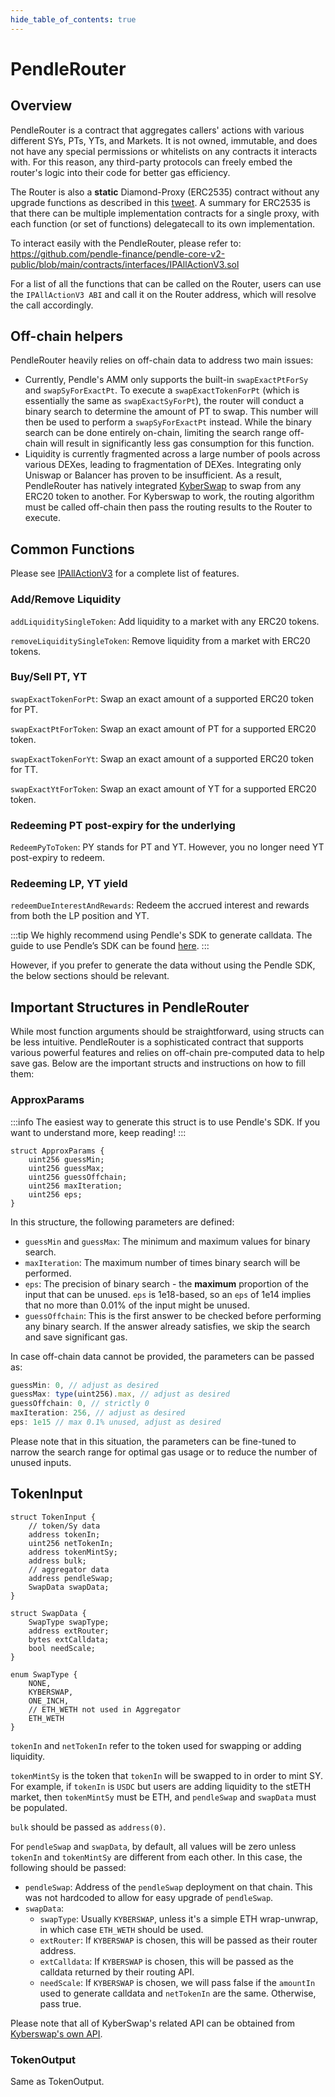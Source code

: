 ```yaml
---
hide_table_of_contents: true
---
```


# PendleRouter

## Overview

PendleRouter is a contract that aggregates callers' actions with various different SYs, PTs, YTs, and Markets. It is not owned, immutable, and does not have any special permissions or whitelists on any contracts it interacts with. For this reason, any third-party protocols can freely embed the router's logic into their code for better gas efficiency.

The Router is also a **static** Diamond-Proxy (ERC2535) contract without any upgrade functions as described in this [tweet](https://twitter.com/mudgen/status/1630229952523272195/). A summary for ERC2535 is that there can be multiple implementation contracts for a single proxy, with each function (or set of functions) delegatecall to its own implementation.

To interact easily with the PendleRouter, please refer to: https://github.com/pendle-finance/pendle-core-v2-public/blob/main/contracts/interfaces/IPAllActionV3.sol

For a list of all the functions that can be called on the Router, users can use the `IPAllActionV3 ABI` and call it on the Router address, which will resolve the call accordingly.

## Off-chain helpers

PendleRouter heavily relies on off-chain data to address two main issues:

- Currently, Pendle's AMM only supports the built-in `swapExactPtForSy` and `swapSyForExactPt`. To execute a `swapExactTokenForPt` (which is essentially the same as `swapExactSyForPt`), the router will conduct a binary search to determine the amount of PT to swap. This number will then be used to perform a `swapSyForExactPt` instead. While the binary search can be done entirely on-chain, limiting the search range off-chain will result in significantly less gas consumption for this function.
- Liquidity is currently fragmented across a large number of pools across various DEXes, leading to fragmentation of DEXes. Integrating only Uniswap or Balancer has proven to be insufficient. As a result, PendleRouter has natively integrated [KyberSwap](https://kyberswap.com/) to swap from any ERC20 token to another. For Kyberswap to work, the routing algorithm must be called off-chain then pass the routing results to the Router to execute.

## Common Functions

Please see [IPAllActionV3](https://github.com/pendle-finance/pendle-core-v2-public/blob/main/contracts/interfaces/IPAllActionV3.sol) for a complete list of features.

### Add/Remove Liquidity

`addLiquiditySingleToken`: Add liquidity to a market with any ERC20 tokens.

`removeLiquiditySingleToken`: Remove liquidity from a market with ERC20 tokens.

### Buy/Sell PT, YT ###

`swapExactTokenForPt`: Swap an exact amount of a supported ERC20 token for PT.

`swapExactPtForToken`: Swap an exact amount of PT for a supported ERC20 token.

`swapExactTokenForYt`: Swap an exact amount of a supported ERC20 token for TT.

`swapExactYtForToken`: Swap an exact amount of YT for a supported ERC20 token.

### Redeeming PT post-expiry for the underlying ###

`RedeemPyToToken`: PY stands for PT and YT. However, you no longer need YT post-expiry to redeem.

### Redeeming LP, YT yield ###

`redeemDueInterestAndRewards`: Redeem the accrued interest and rewards from both the LP position and YT.

:::tip
We highly recommend using Pendle's SDK to generate calldata. The guide to use Pendle’s SDK can be found [here](../SDK/GettingStarted).
:::

However, if you prefer to generate the data without using the Pendle SDK, the below sections should be relevant.

## Important Structures in PendleRouter

While most function arguments should be straightforward, using structs can be less intuitive. PendleRouter is a sophisticated contract that supports various powerful features and relies on off-chain pre-computed data to help save gas. Below are the important structs and instructions on how to fill them:

### ApproxParams

:::info
The easiest way to generate this struct is to use Pendle's SDK. If you want to understand more, keep reading!
:::

```solidity
struct ApproxParams {
    uint256 guessMin;
    uint256 guessMax;
    uint256 guessOffchain;
    uint256 maxIteration;
    uint256 eps;
}
```

In this structure, the following parameters are defined:

- `guessMin` and `guessMax`: The minimum and maximum values for binary search.
- `maxIteration`: The maximum number of times binary search will be performed.
- `eps`: The precision of binary search - the **maximum** proportion of the input that can be unused. `eps` is 1e18-based, so an `eps` of 1e14 implies that no more than 0.01% of the input might be unused.
- `guessOffchain`: This is the first answer to be checked before performing any binary search. If the answer already satisfies, we skip the search and save significant gas.

In case off-chain data cannot be provided, the parameters can be passed as:

```jsx
guessMin: 0, // adjust as desired
guessMax: type(uint256).max, // adjust as desired
guessOffchain: 0, // strictly 0
maxIteration: 256, // adjust as desired
eps: 1e15 // max 0.1% unused, adjust as desired
```

Please note that in this situation, the parameters can be fine-tuned to narrow the search range for optimal gas usage or to reduce the number of unused inputs.

## TokenInput

```solidity
struct TokenInput {
    // token/Sy data
    address tokenIn;
    uint256 netTokenIn;
    address tokenMintSy;
    address bulk;
    // aggregator data
    address pendleSwap;
    SwapData swapData;
}

struct SwapData {
    SwapType swapType;
    address extRouter;
    bytes extCalldata;
    bool needScale;
}

enum SwapType {
    NONE,
    KYBERSWAP,
    ONE_INCH,
    // ETH_WETH not used in Aggregator
    ETH_WETH
}
```

`tokenIn` and `netTokenIn` refer to the token used for swapping or adding liquidity.

`tokenMintSy` is the token that `tokenIn` will be swapped to in order to mint SY. For example, if `tokenIn` is `USDC` but users are adding liquidity to the stETH market, then `tokenMintSy` must be ETH, and `pendleSwap` and `swapData` must be populated.

`bulk` should be passed as `address(0)`.

For `pendleSwap` and `swapData`, by default, all values will be zero unless `tokenIn` and `tokenMintSy` are different from each other. In this case, the following should be passed:

- `pendleSwap`: Address of the `pendleSwap` deployment on that chain. This was not hardcoded to allow for easy upgrade of `pendleSwap`.
- `swapData`:
    - `swapType`: Usually `KYBERSWAP`, unless it's a simple ETH wrap-unwrap, in which case `ETH_WETH` should be used.
    - `extRouter`: If `KYBERSWAP` is chosen, this will be passed as their router address.
    - `extCalldata`: If `KYBERSWAP` is chosen, this will be passed as the calldata returned by their routing API.
    - `needScale`: If `KYBERSWAP` is chosen, we will pass false if the `amountIn` used to generate calldata and `netTokenIn` are the same. Otherwise, pass true.

Please note that all of KyberSwap's related API can be obtained from [Kyberswap's own API](https://docs.kyberswap.com/).

### TokenOutput

Same as TokenOutput.
